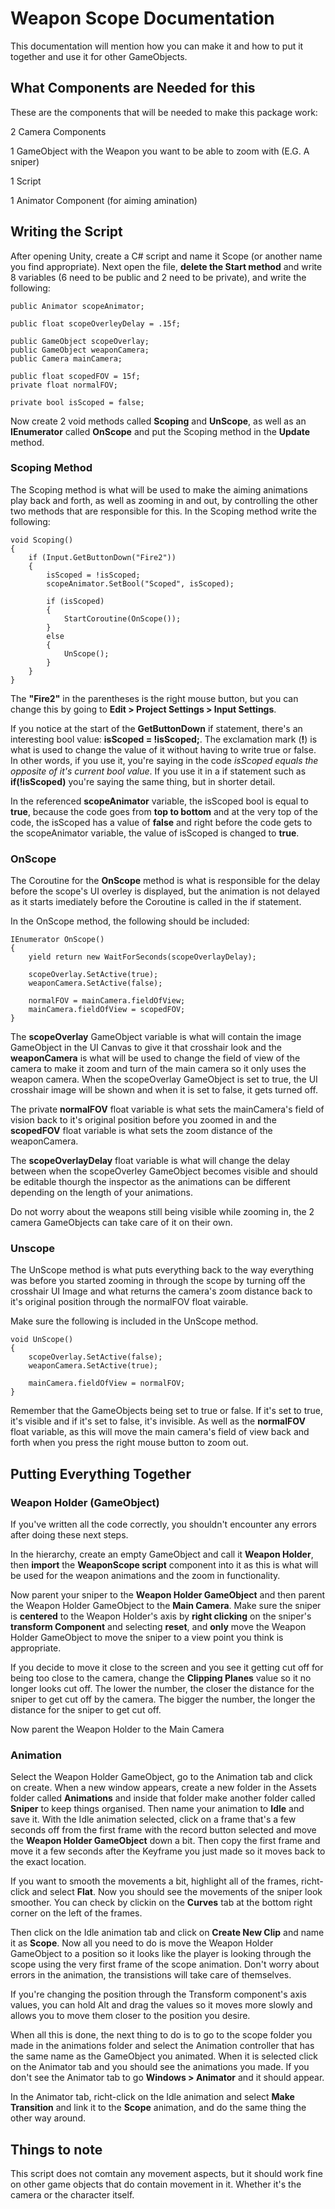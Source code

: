 # Weapon Scope Documentation

This documentation will mention how you can make it and how to put it together and use it for other GameObjects.

## What Components are Needed for this

These are the components that will be needed to make this package work:

2 Camera Components

1 GameObject with the Weapon you want to be able to zoom with (E.G. A sniper)

1 Script

1 Animator Component (for aiming amination)

## Writing the Script

After opening Unity, create a C# script and name it Scope (or another name you find appropriate). Next open the file, **delete the Start method** and write 8 variables (6 need to be public and 2 need to be private), and write the following:

    public Animator scopeAnimator;

    public float scopeOverleyDelay = .15f;

    public GameObject scopeOverlay;
    public GameObject weaponCamera;
    public Camera mainCamera;

    public float scopedFOV = 15f;
    private float normalFOV;

    private bool isScoped = false;

Now create 2 void methods called **Scoping** and **UnScope**, as well as an **IEnumerator** called **OnScope** and put the Scoping method in the **Update** method.

### Scoping Method

The Scoping method is what will be used to make the aiming animations play back and forth, as well as zooming in and out, by controlling the other two methods that are responsible for this. In the Scoping method write the following:

    void Scoping()
    {
        if (Input.GetButtonDown("Fire2"))
        {
            isScoped = !isScoped;
            scopeAnimator.SetBool("Scoped", isScoped);
            
            if (isScoped)
            {
                StartCoroutine(OnScope());
            }
            else
            {
                UnScope();
            }
        }
    }

The **"Fire2"** in the parentheses is the right mouse button, but you can change this by going to **Edit > Project Settings > Input Settings**.

If you notice at the start of the **GetButtonDown** if statement, there's an interesting bool value: **isScoped = !isScoped;**. The exclamation mark (**!**) is what is used to change the value of it without having to write true or false. In other words, if you use it, you're saying in the code *isScoped equals the opposite of it's current bool value*. If you use it in a if statement such as **if(!isScoped)** you're saying the same thing, but in shorter detail.

In the referenced **scopeAnimator** variable, the isScoped bool is equal to **true**, because the code goes from **top to bottom** and at the very top of the code, the isScoped has a value of **false** and right before the code gets to the scopeAnimator variable, the value of isScoped is changed to **true**.

### OnScope

The Coroutine for the **OnScope** method is what is responsible for the delay before the scope's UI overley is displayed, but the animation is not delayed as it starts imediately before the Coroutine is called in the if statement.

In the OnScope method, the following should be included:

    IEnumerator OnScope()
    {
        yield return new WaitForSeconds(scopeOverlayDelay);

        scopeOverlay.SetActive(true);
        weaponCamera.SetActive(false);

        normalFOV = mainCamera.fieldOfView;
        mainCamera.fieldOfView = scopedFOV;
    }

The **scopeOverlay** GameObject variable is what will contain the image GameObject in the UI Canvas to give it that crosshair look and the **weaponCamera** is what will be used to change the field of view of the camera to make it zoom and turn of the main camera so it only uses the weapon camera. When the scopeOverlay GameObject is set to true, the UI crosshair image will be shown and when it is set to false, it gets turned off.

The private **normalFOV** float variable is what sets the mainCamera's field of vision back to it's original position before you zoomed in and the **scopedFOV** float variable is what sets the zoom distance of the weaponCamera.

The **scopeOverlayDelay** float variable is what will change the delay between when the scopeOverley GameObject becomes visible and should be editable thourgh the inspector as the animations can be different depending on the length of your animations.

Do not worry about the weapons still being visible while zooming in, the 2 camera GameObjects can take care of it on their own.

### Unscope

The UnScope method is what puts everything back to the way everything was before you started zooming in through the scope by turning off the crosshair UI Image and what returns the camera's zoom distance back to it's original position through the normalFOV float vairable.

Make sure the following is included in the UnScope method.

    void UnScope()
    {
        scopeOverlay.SetActive(false);
        weaponCamera.SetActive(true);

        mainCamera.fieldOfView = normalFOV;
    }

Remember that the GameObjects being set to true or false. If it's set to true, it's visible and if it's set to false, it's invisible. As well as the **normalFOV** float variable, as this will move the main camera's field of view back and forth when you press the right mouse button to zoom out.

## Putting Everything Together

### Weapon Holder (GameObject)

If you've written all the code correctly, you shouldn't encounter any errors after doing these next steps.

In the hierarchy, create an empty GameObject and call it **Weapon Holder**, then **import** the **WeaponScope script** component into it as this is what will be used for the weapon animations and the zoom in functionality.

Now parent your sniper to the **Weapon Holder GameObject** and then parent the Weapon Holder GameObject to the **Main Camera**. Make sure the sniper is **centered** to the Weapon Holder's axis by **right clicking** on the sniper's **transform Component** and selecting **reset**, and **only** move the Weapon Holder GameObject to move the sniper to a view point you think is appropriate.

If you decide to move it close to the screen and you see it getting cut off for being too close to the camera, change the **Clipping Planes** value so it no longer looks cut off. The lower the number, the closer the distance for the sniper to get cut off by the camera. The bigger the number, the longer the distance for the sniper to get cut off.

Now parent the Weapon Holder to the Main Camera

### Animation

Select the Weapon Holder GameObject, go to the Animation tab and click on create. When a new window appears, create a new folder in the Assets folder called **Animations** and inside that folder make another folder called **Sniper** to keep things organised. Then name your animation to **Idle** and save it. With the Idle animation selected, click on a frame that's a few seconds off from the first frame with the record button selected and move the **Weapon Holder GameObject** down a bit. Then copy the first frame and move it a few seconds after the Keyframe you just made so it moves back to the exact location.

If you want to smooth the movements a bit, highlight all of the frames, richt-click and select **Flat**. Now you should see the movements of the sniper look smoother. You can check by clickin on the **Curves** tab at the bottom right corner on the left of the frames.

Then click on the Idle animation tab and click on **Create New Clip** and name it as **Scope**. Now all you need to do is move the Weapon Holder GameObject to a position so it looks like the player is looking through the scope using the very first frame of the scope animation. Don't worry about errors in the animation, the transistions will take care of themselves.

If you're changing the position through the Transform component's axis values, you can hold Alt and drag the values so it moves more slowly and allows you to move them closer to the position you desire.

When all this is done, the next thing to do is to go to the scope folder you made in the animations folder and select the Animation controller that has the same name as the GameObject you animated. When it is selected click on the Animator tab and you should see the animations you made. If you don't see the Animator tab to go **Windows > Animator** and it should appear.

In the Animator tab, richt-click on the Idle animation and select **Make Transition** and link it to the **Scope** animation, and do the same thing the other way around.

## Things to note

This script does not comtain any movement aspects, but it should work fine on other game objects that do contain movement in it. Whether it's the camera or the character itself.
